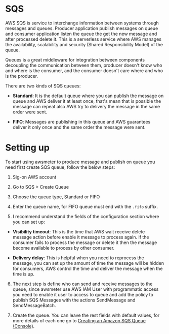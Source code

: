 # SQS 

AWS SQS is service to interchange information between systems through messages and queues. Producer application publish messages on queue and consumer application listen the queue the get the new message and after processed delete it. This is a serverless service where AWS manages the availability, scalability and security (Shared Responsibility Model) of the queue.

Queues is a great middleware for integration between components decoupling the communication between them, producer doesn't know who and where is the consumer, and the consumer doesn't care where and who is the producer.

There are two kinds of SQS queues:

* **Standard**: It is the default queue where you can publish the message on queue and AWS deliver it at least once, that's mean that is possible the message can repeat also AWS try to delivery the message in the same order were sent.
  

* **FIFO**: Messages are publishing in this queue and AWS guarantees deliver it only once and the same order the message were sent.


# Setting up

To start using awsmeter to produce message and publish on queue you need first create SQS queue, follow the below steps:

1. Sig-on AWS account

   
2. Go to SQS > Create Queue

   
3. Choose the queue type, Standard or FIFO

   
4. Enter the queue name, for FIFO queue must end with the `.fifo` suffix.

   
5. I recommend understand the fields of the configuration section where you can set up:


* **Visibility timeout**: This is the time that AWS wait receive delete message action before enable it message to process again. If the consumer fails to process the message or delete it then the message become available to process by other consumer.
  
* **Delivery delay**: This is helpful when you need to reprocess the message, you can set up the amount of time the message will be hidden for consumers, AWS control the time and deliver the message when the time is up.

6. The next step is define who can send and receive messages to the queue, since awsmeter use AWS IAM User with programmatic access you need to enable it user to access to queue and add the policy to publish SQS Messages with the actions SendMessage and SendMessageBatch.
   

7. Create the queue. You can leave the rest fields with default values, for more details of each one go to [Creating an Amazon SQS Queue (Console)](https://docs.aws.amazon.com/AWSSimpleQueueService/latest/SQSDeveloperGuide/sqs-configure-create-queue.html).

